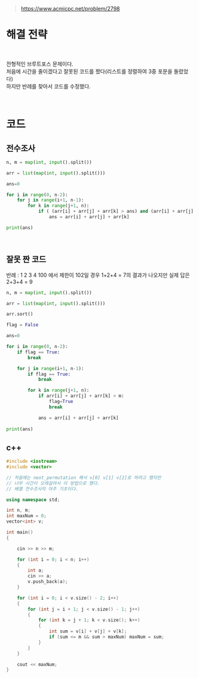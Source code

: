 > [ https://www.acmicpc.net/problem/2798 ]( https://www.acmicpc.net/problem/2798 )   

# 해결 전략

</br>

전형적인 브루트포스 문제이다.   
처음에 시간을 줄이겠다고 잘못된 코드를 짰다(리스트를 정렬하여 3중 포문을 돌렸었다)   
하지만 반례를 찾아서 코드를 수정했다.   




</br>

# 코드

## 전수조사

```python
n, m = map(int, input().split())

arr = list(map(int, input().split()))

ans=0

for i in range(0, n-2):
    for j in range(i+1, n-1):
        for k in range(j+1, n):
            if ( (arr[i] + arr[j] + arr[k] > ans) and (arr[i] + arr[j] + arr[k] <=m))  :
                ans = arr[i] + arr[j] + arr[k]

print(ans)
```

</br>

## 잘못 짠 코드 
반례 : 1 2 3 4 100 에서 제한이 102일 경우 1+2+4 = 7의 결과가 나오지만 실제 답은 2+3+4 = 9   
```python
n, m = map(int, input().split())

arr = list(map(int, input().split()))

arr.sort()

flag = False

ans=0

for i in range(0, n-2):
    if flag == True:
        break

    for j in range(i+1, n-1):
        if flag == True:
            break

        for k in range(j+1, n):
            if arr[i] + arr[j] + arr[k] > m:
                flag=True
                break

            ans = arr[i] + arr[j] + arr[k]
                
print(ans)
```

## c++ 

```c++
#include <iostream>
#include <vector>

// 처음에는 next_permutation 해서 v[0] v[1] v[2]로 하려고 했지만
// 너무 시간이 오래걸려서 이 방법으로 했다.
// 배열 전수조사의 아주 기초이다.

using namespace std;

int n, m;
int maxNum = 0;
vector<int> v;

int main()
{

	cin >> n >> m;

	for (int i = 0; i < n; i++)
	{
		int a;
		cin >> a;
		v.push_back(a);
	}

	for (int i = 0; i < v.size() - 2; i++)
	{
		for (int j = i + 1; j < v.size() - 1; j++)
		{
			for (int k = j + 1; k < v.size(); k++)
			{
				int sum = v[i] + v[j] + v[k];
				if (sum <= m && sum > maxNum) maxNum = sum;
			}
		}
	}

	cout << maxNum;
}
```